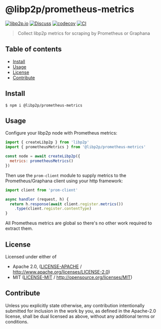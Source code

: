 # @libp2p/prometheus-metrics <!-- omit in toc -->

[![libp2p.io](https://img.shields.io/badge/project-libp2p-yellow.svg?style=flat-square)](http://libp2p.io/)
[![Discuss](https://img.shields.io/discourse/https/discuss.libp2p.io/posts.svg?style=flat-square)](https://discuss.libp2p.io)
[![codecov](https://img.shields.io/codecov/c/github/libp2p/js-libp2p-prometheus-metrics.svg?style=flat-square)](https://codecov.io/gh/libp2p/js-libp2p-prometheus-metrics)
[![CI](https://img.shields.io/github/workflow/status/libp2p/js-libp2p-prometheus-metrics/test%20&%20maybe%20release/main?style=flat-square)](https://github.com/libp2p/js-libp2p-prometheus-metrics/actions/workflows/js-test-and-release.yml)

> Collect libp2p metrics for scraping by Prometheus or Graphana

## Table of contents <!-- omit in toc -->

- [Install](#install)
- [Usage](#usage)
- [License](#license)
- [Contribute](#contribute)

## Install

```console
$ npm i @libp2p/prometheus-metrics
```

## Usage

Configure your libp2p node with Prometheus metrics:

```js
import { createLibp2p } from 'libp2p'
import { prometheusMetrics } from '@libp2p/prometheus-metrics'

const node = await createLibp2p({
  metrics: prometheusMetrics()
})
```

Then use the `prom-client` module to supply metrics to the Prometheus/Graphana client using your http framework:

```js
import client from 'prom-client'

async handler (request, h) {
  return h.response(await client.register.metrics())
    .type(client.register.contentType)
}
```

All Prometheus metrics are global so there's no other work required to extract them.

## License

Licensed under either of

- Apache 2.0, ([LICENSE-APACHE](LICENSE-APACHE) / <http://www.apache.org/licenses/LICENSE-2.0>)
- MIT ([LICENSE-MIT](LICENSE-MIT) / <http://opensource.org/licenses/MIT>)

## Contribute

Unless you explicitly state otherwise, any contribution intentionally submitted for inclusion in the work by you, as defined in the Apache-2.0 license, shall be dual licensed as above, without any additional terms or conditions.
